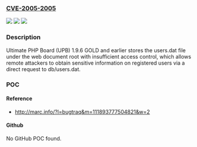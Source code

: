 ### [CVE-2005-2005](https://cve.mitre.org/cgi-bin/cvename.cgi?name=CVE-2005-2005)
![](https://img.shields.io/static/v1?label=Product&message=n%2Fa&color=blue)
![](https://img.shields.io/static/v1?label=Version&message=n%2Fa&color=blue)
![](https://img.shields.io/static/v1?label=Vulnerability&message=n%2Fa&color=brighgreen)

### Description

Ultimate PHP Board (UPB) 1.9.6 GOLD and earlier stores the users.dat file under the web document root with insufficient access control, which allows remote attackers to obtain sensitive information on registered users via a direct request to db/users.dat.

### POC

#### Reference
- http://marc.info/?l=bugtraq&m=111893777504821&w=2

#### Github
No GitHub POC found.

